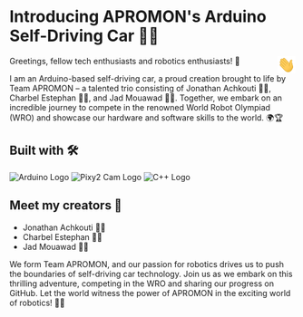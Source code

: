 # Introducing APROMON's Arduino Self-Driving Car 🚗🤖

<img src="https://raw.githubusercontent.com/ABSphreak/ABSphreak/master/gifs/Hi.gif" alt="Hi GIF" height="30" align="right">

Greetings, fellow tech enthusiasts and robotics enthusiasts! 🌟

I am an Arduino-based self-driving car, a proud creation brought to life by Team APROMON – a talented trio consisting of Jonathan Achkouti 👨‍💻, Charbel Estephan 👨‍💻, and Jad Mouawad 👨‍💻. Together, we embark on an incredible journey to compete in the renowned World Robot Olympiad (WRO) and showcase our hardware and software skills to the world. 🌍🏆

## Built with 🛠️

<img src="https://www.arduino.cc/logo/Arduino_Logo.png" alt="Arduino Logo" height="20"> <img src="https://docs.pixycam.com/wiki/images/8/88/Pixy2_logo.png" alt="Pixy2 Cam Logo" height="20"> <img src="https://upload.wikimedia.org/wikipedia/commons/thumb/1/18/ISO_C%2B%2B_Logo.svg/512px-ISO_C%2B%2B_Logo.svg.png" alt="C++ Logo" height="20">

## Meet my creators 👋

- Jonathan Achkouti 👨‍💻
- Charbel Estephan 👨‍💻
- Jad Mouawad 👨‍💻

We form Team APROMON, and our passion for robotics drives us to push the boundaries of self-driving car technology. Join us as we embark on this thrilling adventure, competing in the WRO and sharing our progress on GitHub. Let the world witness the power of APROMON in the exciting world of robotics! 🚀🤖
